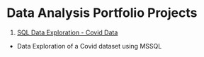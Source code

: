 # Data Analysis Portfolio Projects

1) [SQL Data Exploration - Covid Data](https://github.com/RhoGitHub754/PortfolioProjects/blob/main/--%20SQL%20Data%20Exploration%20Covid%20Data.sql)
* Data Exploration of a Covid dataset using MSSQL
